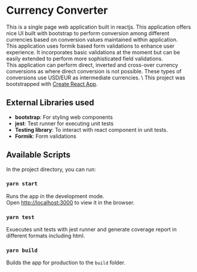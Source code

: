 # Currency Converter

This is a single page web application built in reactjs. This application offers nice UI built with bootstrap to perform conversion among different currencies based on conversion values maintained within application. \
This application uses formik based form validations to enhance user experience. It incorporates basic validations at the moment but can be easily extended to perform more sophisticated field validations. \
This application can perform direct, inverted and cross-over currency conversions as where direct conversion is not possible. These types of conversions use USD/EUR as intermediate currencies. \ 
This project was bootstrapped with [Create React App](https://github.com/facebook/create-react-app).

## External Libraries used

- **bootstrap**: For styling web components 
- **jest**: Test runner for executing unit tests 
- **Testing library**: To interact with react component in unit tests.
- **Formik**: Form validations

## Available Scripts

In the project directory, you can run:

### `yarn start`

Runs the app in the development mode.\
Open [http://localhost:3000](http://localhost:3000) to view it in the browser.

### `yarn test`

Exuecutes unit tests with jest runner and generate coverage report in different formats including html. 

### `yarn build`

Builds the app for production to the `build` folder.
